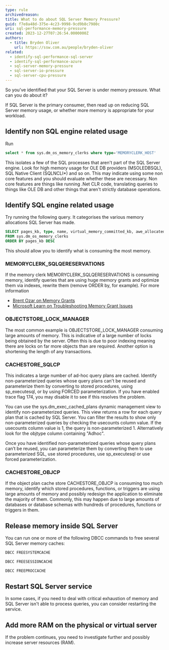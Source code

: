 ```yaml
---
type: rule
archivedreason: 
title: What to do about SQL Server Memory Pressure?
guid: f7e8a48d-375e-4c23-9998-9cd9b8c7980c
uri: sql-performance-memory-pressure
created: 2023-12-27T07:26:54.0000000Z
authors:
  - title: Bryden Oliver
    url: https://ssw.com.au/people/bryden-oliver
related: 
  - identify-sql-performance-sql-server
  - identify-sql-performance-azure
  - sql-server-memory-pressure
  - sql-server-io-pressure
  - sql-server-cpu-pressure
---
```

So you've identified that your SQL Server is under memory pressure. What can you do about it?

<!--endintro-->

If SQL Server is the primary consumer, then read up on reducing SQL Server memory usage, or whether more memory is appropriate for your workload.

## Identify non SQL engine related usage

Run

```sql
select * from sys.dm_os_memory_clerks where type='MEMORYCLERK_HOST'
```

This isolates a few of the SQL processes that aren't part of the SQL Server engine.
Look for high memory usage for OLE DB providers (MSOLEDBSQL), SQL Native Client (SQLNCLI*) and so on.
This may indicate using some non core features and you should evaluate whether these are necessary. Non core features are things like running .Net CLR code, translating queries to things like OLE DB and other things that aren't strictly database operations.

## Identify SQL engine related usage
Try running the following query. It categorises the various memory allocations SQL Server has made.

```sql
SELECT pages_kb, type, name, virtual_memory_committed_kb, awe_allocated_kb
FROM sys.dm_os_memory_clerks
ORDER BY pages_kb DESC
```

This should allow you to identify what is consuming the most memory.

### MEMORYCLERK_SQLQERESERVATIONS

If the memory clerk MEMORYCLERK_SQLQERESERVATIONS is consuming memory, identify queries that are using huge memory grants and optimize them via indexes, rewrite them (remove ORDER by, for example).
For more information
- [Brent Ozar on Memory Grants](https://www.brentozar.com/blitz/memory-grants/)
- [Microsoft Learn on Troubleshooting Memory Grant Issues](https://learn.microsoft.com/en-us/troubleshoot/sql/database-engine/performance/troubleshoot-memory-grant-issues)

### OBJECTSTORE_LOCK_MANAGER

The most common example is OBJECTSTORE_LOCK_MANAGER consuming large amounts of memory. This is indicative of a large number of locks being obtained by the server. Often this is due to poor indexing meaning there are locks on far more objects than are required.
Another option is shortening the length of any transactions.

### CACHESTORE_SQLCP

This indicates a large number of ad-hoc query plans are cached. Identify non-parameterized queries whose query plans can't be reused and parameterize them by converting to stored procedures, using sp_executesql, or by using FORCED parameterization. If you have enabled trace flag 174, you may disable it to see if this resolves the problem.

You can use the sys.dm_exec_cached_plans dynamic management view to identify non-parameterized queries. This view returns a row for each query plan that is cached by SQL Server. You can filter the results to show only non-parameterized queries by checking the usecounts column value. If the usecounts column value is 1, the query is non-parameterized 1. Alternatively look for the objtype column containing "Adhoc".

Once you have identified non-parameterized queries whose query plans can’t be reused, you can parameterize them by converting them to use parameterized SQL, use stored procedures, use sp_executesql or use forced parameterization.

### CACHESTORE_OBJCP

If the object plan cache store CACHESTORE_OBJCP is consuming too much memory, identify which stored procedures, functions, or triggers are using large amounts of memory and possibly redesign the application to eliminate the majority of them. Commonly, this may happen due to large amounts of databases or database schemas with hundreds of procedures, functions or triggers in them.

## Release memory inside SQL Server

You can run one or more of the following DBCC commands to free several SQL Server memory caches:

``` sql
DBCC FREESYSTEMCACHE
```

``` sql
DBCC FREESESSIONCACHE
```

``` sql
DBCC FREEPROCCACHE
```

## Restart SQL Server service

In some cases, if you need to deal with critical exhaustion of memory and SQL Server isn't able to process queries, you can consider restarting the service.

## Add more RAM on the physical or virtual server

If the problem continues, you need to investigate further and possibly increase server resources (RAM).
